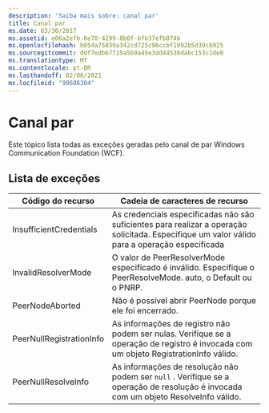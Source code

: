 ```yaml
---
description: 'Saiba mais sobre: canal par'
title: Canal par
ms.date: 03/30/2017
ms.assetid: e06a2efb-8e70-4299-8b0f-bfb37efb074b
ms.openlocfilehash: b054a75039a342cd725c96ccbf1092b5d39cb925
ms.sourcegitcommit: ddf7edb67715a5b9a45e3dd44536dabc153c1de0
ms.translationtype: MT
ms.contentlocale: pt-BR
ms.lasthandoff: 02/06/2021
ms.locfileid: "99686304"
---
```

# <a name="peer-channel"></a>Canal par

Este tópico lista todas as exceções geradas pelo canal de par Windows Communication Foundation (WCF).  
  
## <a name="exception-list"></a>Lista de exceções  
  
|Código do recurso|Cadeia de caracteres de recurso|  
|-------------------|---------------------|  
|InsufficientCredentials|As credenciais especificadas não são suficientes para realizar a operação solicitada. Especifique um valor válido para a operação especificada|  
|InvalidResolverMode|O valor de PeerResolverMode especificado é inválido. Especifique o PeerResolveMode. auto, o Default ou o PNRP.|  
|PeerNodeAborted|Não é possível abrir PeerNode porque ele foi encerrado.|  
|PeerNullRegistrationInfo|As informações de registro não podem ser nulas. Verifique se a operação de registro é invocada com um objeto RegistrationInfo válido.|  
|PeerNullResolveInfo|As informações de resolução não podem ser `null` . Verifique se a operação de resolução é invocada com um objeto ResolveInfo válido.|
